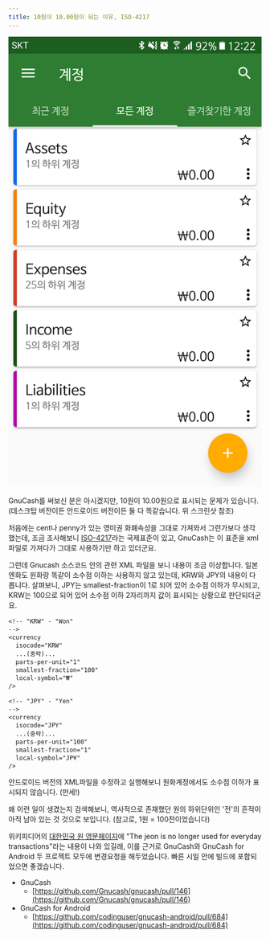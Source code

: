```yaml
---
title: 10원이 10.00원이 되는 이유, ISO-4217
---
```


![](/img/trailing_zeros.png)

GnuCash를 써보신 분은 아시겠지만, 10원이 10.00원으로 표시되는 문제가 있습니다. (데스크탑 버전이든 안드로이드 버전이든 둘 다 똑같습니다. 위 스크린샷 참조)

처음에는 cent나 penny가 있는 영미권 화폐속성을 그대로 가져와서 그런가보다 생각했는데, 조금 조사해보니 [ISO-4217](https://en.wikipedia.org/wiki/ISO_4217)라는 국제표준이 있고, GnuCash는 이 표준을 xml파일로 가져다가 그대로 사용하기만 하고 있더군요.

그런데 Gnucash 소스코드 안의 관련 XML 파일을 보니 내용이 조금 이상합니다. 일본 엔화도 원화랑 똑같이 소수점 이하는 사용하지 않고 있는데, KRW와 JPY의 내용이 다릅니다. 살펴보니, JPY는 smallest-fraction이 1로 되어 있어 소수점 이하가 무시되고, KRW는 100으로 되어 있어 소수점 이하 2자리까지 값이 표시되는 상황으로 판단되더군요.

~~~
<!-- "KRW" - "Won"
-->
<currency
  isocode="KRW"
  ...(중략)...
  parts-per-unit="1"
  smallest-fraction="100"
  local-symbol="₩"
/>
~~~

~~~
<!-- "JPY" - "Yen"
-->
<currency
  isocode="JPY"
  ...(중략)...
  parts-per-unit="100"
  smallest-fraction="1"
  local-symbol="JP¥"
/>
~~~

안드로이드 버전의 XML파일을 수정하고 실행해보니 원화계정에서도 소수점 이하가 표시되지 않습니다. (만세!)

왜 이런 일이 생겼는지 검색해보니, 역사적으로 존재했던 원의 하위단위인 '전'의 흔적이 아직 남아 있는 것 것으로 보입니다. (참고로, 1원 = 100전이었습니다)

위키피디어의 [대한민국 원 영문페이지](https://en.wikipedia.org/wiki/South_Korean_won)에 "The jeon is no longer used for everyday transactions"라는 내용이 나와 있길래, 이를 근거로 GnuCash와 GnuCash for Android 두 프로젝트 모두에 변경요청을 해두었습니다. 빠른 시일 안에 빌드에 포함되었으면 좋겠습니다.

- GnuCash
    - [https://github.com/Gnucash/gnucash/pull/146](https://github.com/Gnucash/gnucash/pull/146)
- GnuCash for Android
    - [https://github.com/codinguser/gnucash-android/pull/684](https://github.com/codinguser/gnucash-android/pull/684)
